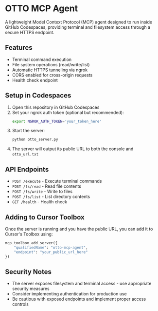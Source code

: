 # OTTO MCP Agent

A lightweight Model Context Protocol (MCP) agent designed to run inside GitHub Codespaces, providing terminal and filesystem access through a secure HTTPS endpoint.

## Features

- Terminal command execution
- File system operations (read/write/list)
- Automatic HTTPS tunneling via ngrok
- CORS enabled for cross-origin requests
- Health check endpoint

## Setup in Codespaces

1. Open this repository in GitHub Codespaces
2. Set your ngrok auth token (optional but recommended):
   ```bash
   export NGROK_AUTH_TOKEN='your_token_here'
   ```
3. Start the server:
   ```bash
   python otto_server.py
   ```
4. The server will output its public URL to both the console and `otto_url.txt`

## API Endpoints

- `POST /execute` - Execute terminal commands
- `POST /fs/read` - Read file contents
- `POST /fs/write` - Write to files
- `POST /fs/list` - List directory contents
- `GET /health` - Health check

## Adding to Cursor Toolbox

Once the server is running and you have the public URL, you can add it to Cursor's Toolbox using:

```python
mcp_toolbox_add_server({
    "qualifiedName": "otto-mcp-agent",
    "endpoint": "your_public_url_here"
})
```

## Security Notes

- The server exposes filesystem and terminal access - use appropriate security measures
- Consider implementing authentication for production use
- Be cautious with exposed endpoints and implement proper access controls